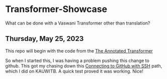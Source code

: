 # Transformer-Showcase
What can be done with a Vaswani Transformer other than translation?

## Thursday, May 25, 2023

This repo will begin with the code from the [The Annotated Transformer](https://github.com/harvardnlp/annotated-transformer) 

So when I started this, I was having a problem pushing this change to github. This got my chasing down this [Connecting to GitHub with SSH](https://docs.github.com/en/authentication/connecting-to-github-with-ssh) path, which I did on KAUWITB. A quick test proved it was working. Nice!
